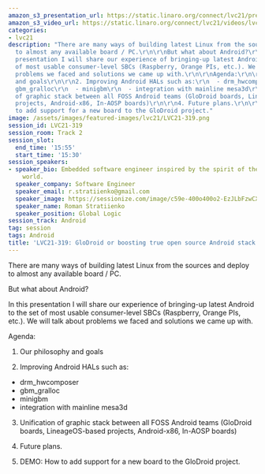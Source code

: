 ```yaml
---
amazon_s3_presentation_url: https://static.linaro.org/connect/lvc21/presentations/lvc21-319.pdf
amazon_s3_video_url: https://static.linaro.org/connect/lvc21/videos/lvc21-319.mp4
categories:
- lvc21
description: "There are many ways of building latest Linux from the sources and deploy
  to almost any available board / PC.\r\n\r\nBut what about Android?\r\n\r\nIn this
  presentation I will share our experience of bringing-up latest Android to the set
  of most usable consumer-level SBCs (Raspberry, Orange PIs, etc.). We will talk about
  problems we faced and solutions we came up with.\r\n\r\nAgenda:\r\n\r\n1. Our philosophy
  and goals\r\n\r\n2. Improving Android HALs such as:\r\n  - drm_hwcomposer\r\n  -
  gbm_gralloc\r\n  - minigbm\r\n  - integration with mainline mesa3d\r\n\r\n3. Unification
  of graphic stack between all FOSS Android teams (GloDroid boards, LineageOS-based
  projects, Android-x86, In-AOSP boards)\r\n\r\n4. Future plans.\r\n\r\n5. DEMO: How
  to add support for a new board to the GloDroid project."
image: /assets/images/featured-images/lvc21/LVC21-319.png
session_id: LVC21-319
session_room: Track 2
session_slot:
  end_time: '15:55'
  start_time: '15:30'
session_speakers:
- speaker_bio: Embedded software engineer inspired by the spirit of the open source
    world.
  speaker_company: Software Engineer
  speaker_email: r.stratiienko@gmail.com
  speaker_image: https://sessionize.com/image/c59e-400o400o2-EzJLbFzwCXyjrnn2LaEbwW.jpg
  speaker_name: Roman Stratiienko
  speaker_position: Global Logic
session_track: Android
tag: session
tags: Android
title: 'LVC21-319: GloDroid or boosting true open source Android stack development.'
---
```


There are many ways of building latest Linux from the sources and deploy to almost any available board / PC.

But what about Android?

In this presentation I will share our experience of bringing-up latest Android to the set of most usable consumer-level SBCs (Raspberry, Orange PIs, etc.). We will talk about problems we faced and solutions we came up with.

Agenda:

1. Our philosophy and goals

2. Improving Android HALs such as:
  - drm_hwcomposer
  - gbm_gralloc
  - minigbm
  - integration with mainline mesa3d

3. Unification of graphic stack between all FOSS Android teams (GloDroid boards, LineageOS-based projects, Android-x86, In-AOSP boards)

4. Future plans.

5. DEMO: How to add support for a new board to the GloDroid project.